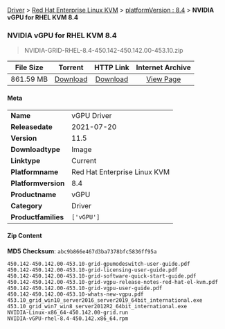 
[Driver](/README.md)  >  [Red Hat Enterprise Linux KVM](/index/Driver/Red_Hat_Enterprise_Linux_KVM.md)  >  [platformVersion : 8.4](/index/Driver/Red_Hat_Enterprise_Linux_KVM/8.4.md)  >  **NVIDIA vGPU for RHEL KVM 8.4**


###    NVIDIA vGPU for RHEL KVM 8.4

> NVIDIA-GRID-RHEL-8.4-450.142-450.142.00-453.10.zip   


| **File Size** | **Torrent**  | **HTTP Link** | **Internet Archive** |
|:-------------:|:------------:|:-------------:|:--------------------:|
| 861.59 MB |  [Download](https://archive.org/download/nvgpu_NVIDIA-GRID-RHEL-8.4-450.142-450.142.00-453.10.zip/nvgpu_NVIDIA-GRID-RHEL-8.4-450.142-450.142.00-453.10.zip_archive.torrent)       | [Download](https://archive.org/compress/nvgpu_NVIDIA-GRID-RHEL-8.4-450.142-450.142.00-453.10.zip) | [View Page](https://archive.org/details/nvgpu_NVIDIA-GRID-RHEL-8.4-450.142-450.142.00-453.10.zip)       |

#### Meta

<table>
<tr><td><strong>Name</strong></td><td>vGPU Driver</td></tr>
<tr><td><strong>Releasedate</strong></td><td>2021-07-20</td></tr>
<tr><td><strong>Version</strong></td><td>11.5</td></tr>
<tr><td><strong>Downloadtype</strong></td><td>Image</td></tr>
<tr><td><strong>Linktype</strong></td><td>Current</td></tr>
<tr><td><strong>Platformname</strong></td><td>Red Hat Enterprise Linux KVM</td></tr>
<tr><td><strong>Platformversion</strong></td><td>8.4</td></tr>
<tr><td><strong>Productname</strong></td><td>vGPU</td></tr>
<tr><td><strong>Category</strong></td><td>Driver</td></tr>
<tr><td><strong>Productfamilies</strong></td><td><code>['vGPU']</code></td></tr>
</table>

#### Zip Content

**MD5 Checksum**: `abc9b866e467d3ba7378bfc5836ff95a`

```text
450.142-450.142.00-453.10-grid-gpumodeswitch-user-guide.pdf
450.142-450.142.00-453.10-grid-licensing-user-guide.pdf
450.142-450.142.00-453.10-grid-software-quick-start-guide.pdf
450.142-450.142.00-453.10-grid-vgpu-release-notes-red-hat-el-kvm.pdf
450.142-450.142.00-453.10-grid-vgpu-user-guide.pdf
450.142-450.142.00-453.10-whats-new-vgpu.pdf
453.10_grid_win10_server2016_server2019_64bit_international.exe
453.10_grid_win7_win8_server2012R2_64bit_international.exe
NVIDIA-Linux-x86_64-450.142.00-grid.run
NVIDIA-vGPU-rhel-8.4-450.142.x86_64.rpm
```